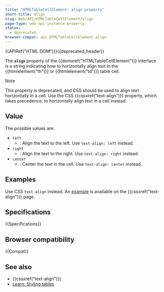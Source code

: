 ```yaml
---
title: "HTMLTableCellElement: align property"
short-title: align
slug: Web/API/HTMLTableCellElement/align
page-type: web-api-instance-property
status:
  - deprecated
browser-compat: api.HTMLTableCellElement.align
---
```


{{APIRef("HTML DOM")}}{{deprecated_header}}

The **`align`** property of the {{domxref("HTMLTableCellElement")}} interface is a string indicating how to horizontally align text in the {{htmlelement("th")}} or {{htmlelement("td")}} table cell.

> [!NOTE]
> This property is deprecated, and CSS should be used to align text horizontally in a cell. Use the CSS {{cssxref("text-align")}} property, which takes precedence, to horizontally align text in a cell instead.

## Value

The possible values are:

- `left`
  - : Align the text to the left. Use `text-align: left` instead.
- `right`
  - : Align the text to the right. Use `text-align: right` instead.
- `center`
  - : Center the text in the cell. Use `text-align: center` instead.

## Examples

Use CSS `text-align` instead. An [example](/en-US/docs/Web/CSS/text-align#table_alignment) is available on the {{cssxref("text-align")}} page.

## Specifications

{{Specifications}}

## Browser compatibility

{{Compat}}

## See also

- {{cssxref("text-align")}}
- [Learn: Styling tables](/en-US/docs/Learn_web_development/Core/Styling_basics/Tables)
